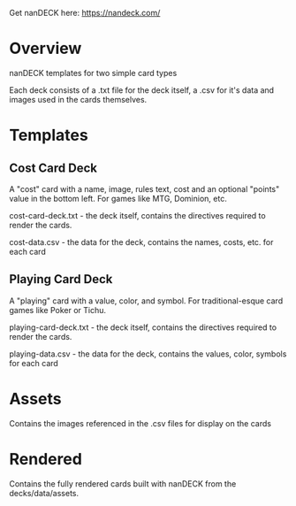 Get nanDECK here: https://nandeck.com/

# Overview
nanDECK templates for two simple card types

Each deck consists of a .txt file for the deck itself, a .csv for it's data and images used in the cards themselves.

# Templates
## Cost Card Deck
A "cost" card with a name, image, rules text, cost and an optional "points" value in the bottom left. For games like MTG, Dominion, etc.

cost-card-deck.txt - the deck itself, contains the directives required to render the cards.

cost-data.csv - the data for the deck, contains the names, costs, etc. for each card

## Playing Card Deck
A "playing" card with a value, color, and symbol. For traditional-esque card games like Poker or Tichu.

playing-card-deck.txt - the deck itself, contains the directives required to render the cards.

playing-data.csv - the data for the deck, contains the values, color, symbols for each card

# Assets
Contains the images referenced in the .csv files for display on the cards

# Rendered
Contains the fully rendered cards built with nanDECK from the decks/data/assets.
